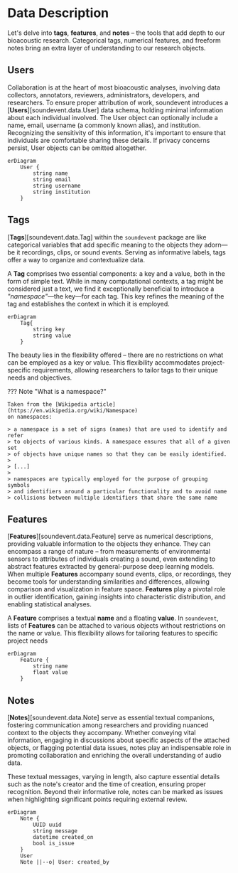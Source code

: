 # Data Description

Let's delve into **tags**, **features**, and **notes** – the tools that add
depth to our bioacoustic research. Categorical tags, numerical features, and
freeform notes bring an extra layer of understanding to our research objects.

## Users

Collaboration is at the heart of most bioacoustic analyses, involving data
collectors, annotators, reviewers, administrators, developers, and researchers.
To ensure proper attribution of work, soundevent introduces a
[**Users**][soundevent.data.User] data schema, holding minimal information about
each individual involved. The User object can optionally include a name, email,
username (a commonly known alias), and institution. Recognizing the sensitivity
of this information, it's important to ensure that individuals are comfortable
sharing these details. If privacy concerns persist, User objects can be omitted
altogether.

```mermaid
erDiagram
    User {
        string name
        string email
        string username
        string institution
    }
```


## Tags

[**Tags**][soundevent.data.Tag] within the `soundevent` package are like
categorical variables that add specific meaning to the objects they adorn—be it
recordings, clips, or sound events. Serving as informative labels, tags offer a
way to organize and contextualize data.

A **Tag** comprises two essential components: a key and a value, both in the
form of simple text. While in many computational contexts, a tag might be
considered just a text, we find it exceptionally beneficial to introduce a
_"namespace"_—the key—for each tag. This key refines the meaning of the tag and
establishes the context in which it is employed.

```mermaid
erDiagram
    Tag{
        string key
        string value
    }
```

The beauty lies in the flexibility offered – there are no restrictions on what
can be employed as a key or value. This flexibility accommodates
project-specific requirements, allowing researchers to tailor tags to their
unique needs and objectives.

??? Note "What is a namespace?"

    Taken from the [Wikipedia article](https://en.wikipedia.org/wiki/Namespace)
    on namespaces:

    > a namespace is a set of signs (names) that are used to identify and refer
    > to objects of various kinds. A namespace ensures that all of a given set
    > of objects have unique names so that they can be easily identified.
    >
    > [...]
    >
    > namespaces are typically employed for the purpose of grouping symbols
    > and identifiers around a particular functionality and to avoid name
    > collisions between multiple identifiers that share the same name

## Features

[**Features**][soundevent.data.Feature] serve as numerical descriptions,
providing valuable information to the objects they enhance. They can encompass a
range of nature – from measurements of environmental sensors to attributes of
individuals creating a sound, even extending to abstract features extracted by
general-purpose deep learning models. When multiple **Features** accompany sound
events, clips, or recordings, they become tools for understanding similarities
and differences, allowing comparison and visualization in feature space.
**Features** play a pivotal role in outlier identification, gaining insights
into characteristic distribution, and enabling statistical analyses.

A **Feature** comprises a textual **name** and a floating **value**. In
`soundevent`, lists of **Features** can be attached to various objects without
restrictions on the name or value. This flexibility allows for tailoring
features to specific project needs

```mermaid
erDiagram
    Feature {
        string name
        float value
    }
```

## Notes

[**Notes**][soundevent.data.Note] serve as essential textual companions,
fostering communication among researchers and providing nuanced context to the
objects they accompany. Whether conveying vital information, engaging in
discussions about specific aspects of the attached objects, or flagging
potential data issues, notes play an indispensable role in promoting
collaboration and enriching the overall understanding of audio data.

These textual messages, varying in length, also capture essential details such
as the note's creator and the time of creation, ensuring proper recognition.
Beyond their informative role, notes can be marked as issues when highlighting
significant points requiring external review.

```mermaid
erDiagram
    Note {
        UUID uuid
        string message
        datetime created_on
        bool is_issue
    }
    User
    Note ||--o| User: created_by
```
